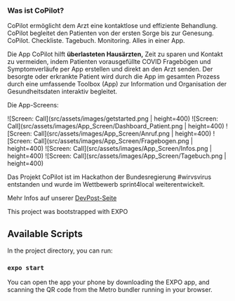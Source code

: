 ### Was ist CoPilot?

CoPilot ermöglicht dem Arzt eine kontaktlose und effiziente Behandlung.<br/>
CoPilot begleitet den Patienten von der ersten Sorge bis zur Genesung.<br/>
CoPilot. Checkliste. Tagebuch. Monitoring. Alles in einer App.

Die App CoPilot hilft **überlasteten Hausärzten,** Zeit zu sparen und Kontakt zu vermeiden, indem Patienten vorausgefüllte COVID Fragebögen und Symptomverläufe per App erstellen und direkt an den Arzt senden.
Der besorgte oder erkrankte Patient wird durch die App im gesamten
Prozess durch eine umfassende Toolbox (App) zur Information und
Organisation der Gesundheitsdaten interaktiv begleitet.<br/>

Die App-Screens:

![Screen: Call](src/assets/images/getstarted.png | height=400)
![Screen: Call](src/assets/images/App_Screen/Dashboard_Patient.png | height=400)
![Screen: Call](src/assets/images/App_Screen/Anruf.png | height=400)
![Screen: Call](src/assets/images/App_Screen/Fragebogen.png | height=400)
![Screen: Call](src/assets/images/App_Screen/Infos.png | height=400)
![Screen: Call](src/assets/images/App_Screen/Tagebuch.png | height=400)



Das Projekt CoPilot ist im Hackathon der Bundesregierung #wirvsvirus entstanden und wurde im Wettbewerb sprint4local weiterentwickelt.<br/>

Mehr Infos auf unserer [DevPost-Seite](https://devpost.com/software/copilot-dein-begleiter-fur-deine-gesundheit)


This project was bootstrapped with EXPO

## Available Scripts

In the project directory, you can run:

### `expo start`

You can open the app your phone by downloading the EXPO app, and scanning the QR code from the Metro bundler running in your browser.





